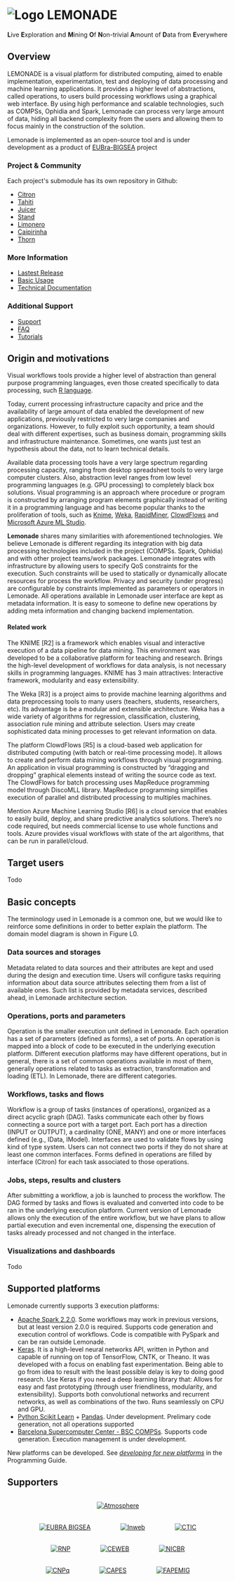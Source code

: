 # ![Logo](/img/logo.png) LEMONADE
**L**ive **E**xploration and **M**ining **O**f **N**on-trivial **A**mount of **D**ata from **E**verywhere

## Overview
LEMONADE is a visual platform for distributed computing, aimed to enable implementation, experimentation, test and deploying of data processing and machine learning applications. It provides a higher level of abstractions, called operations, to users build processing workflows using a graphical web interface. By using high performance and scalable technologies, such as COMPSs, Ophidia and Spark, Lemonade can process very large amount of data, hiding all backend complexity from the users and allowing them to focus mainly in the construction of the solution.

Lemonade is implemented as an open-source tool and is under development as a product of [EUBra-BIGSEA](http://www.eubra-bigsea.eu/) project

### Project & Community

Each project's submodule has its own repository in Github:

* [Citron](https://github.com/eubr-bigsea/citron)
* [Tahiti](https://github.com/eubr-bigsea/tahiti)
* [Juicer](https://github.com/eubr-bigsea/juicer)
* [Stand](https://github.com/eubr-bigsea/stand)
* [Limonero](https://github.com/eubr-bigsea/limonero)
* [Caipirinha](https://github.com/eubr-bigsea/caipirinha)
* [Thorn](https://github.com/eubr-bigsea/thorn)


### More Information
* [Lastest Release](https://app.lemonade.org.br)
* [Basic Usage]()
* [Technical Documentation](https://github.com/eubr-bigsea/citron/wiki/API)

### Additional Support
* [Support]()
* [FAQ]()
* [Tutorials]()

## Origin and motivations

Visual workflows tools provide a higher level of abstraction than general purpose programming languages, even those created specifically to data processing, such [R language](https://www.r-project.org/). 

Today, current processing infrastructure capacity and price and the availability of large amount of data enabled the development of new applications, previously restricted to very large companies and organizations. However, to fully exploit such opportunity, a team should deal with different expertises, such as business domain, programming skills and infrastructure maintenance. Sometimes, one wants just test an hypothesis about the data, not to learn technical details. 

Available data processing tools have a very large spectrum regarding processing capacity, ranging from desktop spreadsheet tools to very large computer clusters. Also, abstraction level ranges from low level programming languages (e.g. GPU processing) to completely black box solutions. Visual programming is an approach where procedure or program is constructed by arranging program elements graphically instead of writing it in a programming language and has become popular thanks to the proliferation of tools, such as [Knime](https://www.knime.com/), [Weka](https://www.cs.waikato.ac.nz/ml/weka/), [RapidMiner](https://www.cs.waikato.ac.nz/ml/weka/), [ClowdFlows](http://clowdflows.org) and [Microsoft Azure ML Studio](https://studio.azureml.net). 

**Lemonade** shares many similarities with aforementioned technologies. We believe Lemonade is different regarding its integration with big data processing technologies included in the project (COMPSs. Spark, Ophidia) and with other project teams/work packages. Lemonade integrates with infrastructure by allowing users to specify QoS constraints for the execution. Such constraints will be used to statically or dynamically allocate resources for process the workflow. Privacy and security (under progress) are configurable by constraints implemented as parameters or operators in Lemonade. 
All operations available in Lemonade user interface are kept as metadata information. It is easy to someone to define new operations by adding meta information and changing backend implementation. 

#### Related work

The KNIME [R2] is a framework which enables visual and interactive execution of a data pipeline for data mining. This environment was developed to be a collaborative platform for teaching and research. Brings the high-level development of workflows for data analysis, is not necessary skills in programming languages. KNIME has 3 main attractives: Interactive framework, modularity and easy extensibility.

The Weka [R3] is  a project aims to provide machine learning algorithms and data preprocessing tools to many users (teachers, students, researchers, etc).  Its advantage is be a modular and extensible architecture. Weka has a wide variety of algorithms for regression, classification, clustering, association rule mining and attribute selection. Users may create sophisticated data mining processes to get relevant information on data.

The platform ClowdFlows [R5] is a cloud-based web application for distributed computing (with batch or real-time processing mode). It allows to create and perform data mining workflows through visual programming. An application in visual programming is constructed by “dragging and dropping” graphical elements instead of writing the source code as text. The ClowdFlows for batch processing uses MapReduce programming model through DiscoMLL library. MapReduce programming simplifies execution of parallel and distributed processing to multiples machines.

Mention Azure Machine Learning Studio [R6] is a cloud service that enables to easily build, deploy, and share predictive analytics solutions.  There’s no code required, but needs commercial license to use whole functions and tools. Azure provides visual workflows with state of the art algorithms, that can be run in parallel/cloud. 

## Target users
Todo

## Basic concepts

The terminology used in Lemonade is a common one, but we would like to reinforce some definitions in order to better explain the platform. The domain model diagram is shown in Figure L0.

### <a name="data-sources-and-storages"></a> Data sources and storages
Metadata related to data sources and their attributes are kept and used during the design and execution time. Users will configure tasks requiring information about data source attributes selecting them from a list of available ones. Such list is provided by metadata services, described ahead, in Lemonade architecture section. 

### Operations, ports and parameters

Operation is the smaller execution unit defined in Lemonade. Each operation has a set of parameters (defined as forms), a set of ports. An operation is mapped into a block of code to be executed in the underlying execution platform. Different execution platforms may have different operations, but in general, there is a set of common operations available in most of them, generally operations related to tasks as extraction, transformation and loading (ETL). In Lemonade, there are different categories.


### Workflows, tasks and flows

Workflow is a group of tasks (instances of operations), organized as a direct acyclic graph (DAG). Tasks communicate each other by flows connecting a source port with a target port. Each port has a direction (INPUT or OUTPUT), a cardinality (ONE, MANY) and one or more interfaces defined (e.g., IData, IModel). Interfaces are used to validate flows by using kind of type system. Users can not connect two ports if they do not share at least one common interfaces. Forms defined in operations are filled by interface (Citron) for each task associated to those operations. 

### Jobs, steps, results and clusters

After submitting a workflow, a job is launched to process the workflow. The DAG formed by tasks and flows is evaluated and converted into code to be ran in the underlying execution platform. Current version of Lemonade allows only the execution of the entire workflow, but we have plans to allow partial execution and even incremental one, dispensing the execution of tasks already processed and not changed in the interface. 

### Visualizations and dashboards
Todo

## Supported platforms

Lemonade currently supports 3 execution platforms:

* [Apache Spark 2.2.0](http://spark.apache.org/docs/2.2.0/). Some workflows may work in previous versions, but at least version 2.0.0 is required. Supports code generation and execution control of workflows. Code is compatible with PySpark and can be ran outside Lemonade. 
* [Keras](https://keras.io/). It is a high-level neural networks API, written in Python and capable of running on top of TensorFlow, CNTK, or Theano. It was developed with a focus on enabling fast experimentation. Being able to go from idea to result with the least possible delay is key to doing good research.
Use Keras if you need a deep learning library that:
Allows for easy and fast prototyping (through user friendliness, modularity, and extensibility).
Supports both convolutional networks and recurrent networks, as well as combinations of the two.
Runs seamlessly on CPU and GPU.
* [Python Scikit Learn](https://scikit-learn.org/stable/) + [Pandas](https://pandas.pydata.org/). Under development. Prelimary code generation, not all operations supported
* [Barcelona Supercomputer Center - BSC COMPSs](https://www.bsc.es/research-and-development/software-and-apps/software-list/comp-superscalar). Supports code generation. Execution management is under development.

New platforms can be developed. See _[developing for new platforms]()_ in the Programming Guide.

## Supporters

<div style="margin-top: 32px;width: 100%; text-align: center"><a style="" href="https://www.atmosphere-eubrazil.eu/" title="Atmosphere"><img src="/img/atmosphere.png" alt="Atmosphere"></a></div>

<div style="width: 100%; text-align: center">
	<a style="" href="http://www.eubra-bigsea.eu/" title="EUBRA BIGSEA"><img style="margin-top: 32px;max-width: 200px;" src="/img/bigsea.png" alt="EUBRA BIGSEA"></a>
	<a style="margin: 0 64px;" href="http://www.inweb.org.br/" title="Inweb"><img style="margin-top: 32px; max-width: 200px;" src="/img/inweb.png" alt="Inweb"></a>
	<a href="http://www.ctic.rnp.br"><img style="margin-top: 32px; max-width: 200px;" src="/img/ctic.png" alt="CTIC"></a>
</div>

<div style="width: 100%; text-align: center">
	<a style="" href="https://www.rnp.br/" title="RNP"><img style="margin-top: 32px;max-width: 200px;" src="/img/rnp.png" alt="RNP"></a>
	<a style="margin: 0 64px;" href="https://www.ceweb.br/" title="CEWEB"><img style="margin-top: 32px; max-width: 200px;" src="/img/ceweb.png" alt="CEWEB"></a>
	<a href="https://www.nic.br/" title="NICBR"><img style="margin-top: 32px; max-width: 200px;" src="/img/nic.png" alt="NICBR"></a>
</div>

<div style="width: 100%; text-align: center">
	<a href="http://www.cnpq.br/" title="CNPq"><img style="margin-top: 32px;max-width: 200px;" src="/img/cnpq.png" alt="CNPq"></a>
	<a style="margin: 0 64px;" href="http://www.capes.gov.br/" title="CAPES"><img style="margin-top: 32px; max-width: 200px;" src="/img/capes.png" alt="CAPES"></a>
	<a href="https://fapemig.br/pt/" title="FAPEMIG"><img style="margin-top: 32px; max-width: 200px;" src="/img/fapemig.png" alt="FAPEMIG"></a>
</div>